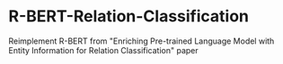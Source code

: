 # R-BERT-Relation-Classification
Reimplement R-BERT from "Enriching Pre-trained Language Model with Entity Information for Relation Classification" paper
